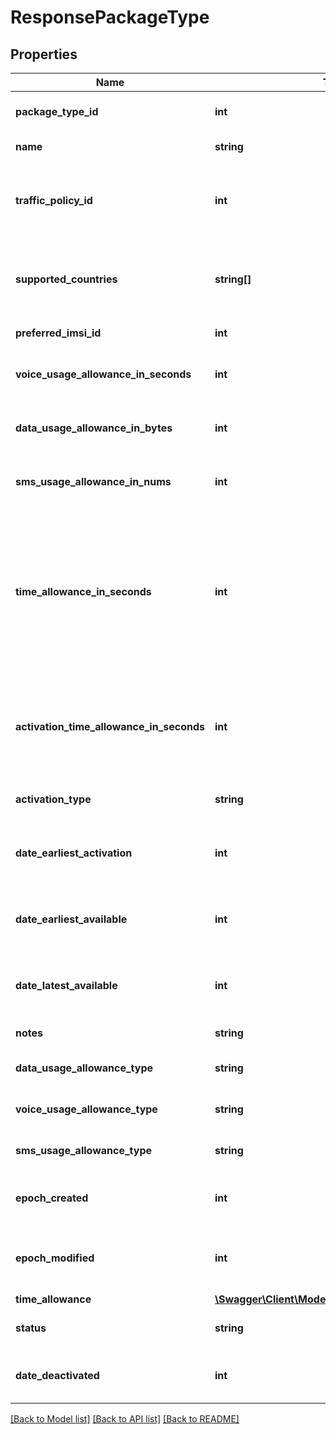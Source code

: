 # ResponsePackageType

## Properties
Name | Type | Description | Notes
------------ | ------------- | ------------- | -------------
**package_type_id** | **int** | The unique identifier of a package type | 
**name** | **string** | The name of a package type | 
**traffic_policy_id** | **int** | The unique identifier of a traffic policy which is applied to a package type | [optional] 
**supported_countries** | **string[]** | A list of countries this package is supported in (Country is in ISO 3) | 
**preferred_imsi_id** | **int** | The preferred IMSI ID | [optional] 
**voice_usage_allowance_in_seconds** | **int** | Seconds of voice usage allowed as part of this package | 
**data_usage_allowance_in_bytes** | **int** | Bytes of data usage allowed as part of this package | 
**sms_usage_allowance_in_nums** | **int** | Numbers of SMS usage allowed as part of this package | 
**time_allowance_in_seconds** | **int** | The time period in seconds that a package lasts for after activation. This property and {@code timeAllowance} are mutually exclusive. Only one of them must be set | [optional] 
**activation_time_allowance_in_seconds** | **int** | After created a package, the package can only be activated within a certain time period in seconds | 
**activation_type** | **string** | The activation type of a package type | 
**date_earliest_activation** | **int** | The earliest activation date of a package (Date is in Epoch) | 
**date_earliest_available** | **int** | The earliest available date of a package (Date is in Epoch) | 
**date_latest_available** | **int** | The latest available date of a package (Date is in Epoch) | 
**notes** | **string** | Notes of a package | [optional] 
**data_usage_allowance_type** | **string** | The type of data usage allowance | 
**voice_usage_allowance_type** | **string** | The type of voice usage allowance | 
**sms_usage_allowance_type** | **string** | The type of SMS usage allowance | 
**epoch_created** | **int** | The timestamp when the Package Type was created | 
**epoch_modified** | **int** | The timestamp when the Package Type was last modified | 
**time_allowance** | [**\Swagger\Client\Model\ResponseTimeAllowance**](ResponseTimeAllowance.md) |  | [optional] 
**status** | **string** | The status of the Package Type | 
**date_deactivated** | **int** | The timestamp when the Package Type is deactivated | 

[[Back to Model list]](../../README.md#documentation-for-models) [[Back to API list]](../../README.md#documentation-for-api-endpoints) [[Back to README]](../../README.md)

